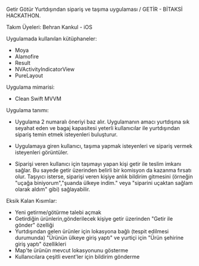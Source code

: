 Getir Götür Yurtdışından sipariş ve taşıma uygulaması / GETİR - BİTAKSİ HACKATHON.

Takım Üyeleri:
Behran Kankul - iOS

Uygulamada kullanılan kütüphaneler:
- Moya
- Alamofire
- Result
- NVActivityIndicatorView
- PureLayout

Uygulama mimarisi:
 - Clean Swift MVVM

Uygulama tanımı:

- Uygulama 2 numaralı öneriyi baz alır. Uygulamanın amacı yurtdışına sık seyahat eden ve bagaj kapasitesi yeterli kullanıcılar ile yurtdışından sipariş temin etmek isteyenleri buluşturur.

- Uygulamaya giren kullanıcı, taşıma yapmak isteyenleri ve sipariş vermek isteyenleri görüntüler.
- Siparişi veren kullanıcı için taşımayı yapan kişi getir ile teslim imkanı sağlar. Bu sayede getir üzerinden belirli bir komisyon da
kazanma fırsatı olur. Taşıyıcı isterse, siparişi veren kişiye anlık bildirim gitmesini (örneğin "uçağa biniyorum","şuanda ülkeye indim."
veya "siparini uçaktan sağlam olarak aldım" gibi) sağlayabilir. 

Eksik Kalan Kısımlar:
- Yeni getirme/götürme talebi açmak
- Getirdiğin ürünlerin,gönderilecek kişiye getir üzerinden "Getir ile gönder" özelliği
- Yurtdışından gelen ürünler için lokasyona bağlı (tespit edilmesi durumunda) "Ürünün ülkeye giriş yaptı" ve yurtiçi için "Ürün şehirine giriş yaptı" özellikleri
- Map'te ürünün mevcut lokasyonunu gösterme
- Kullanıcılara çeşitli event'ler için bildirim gönderme
